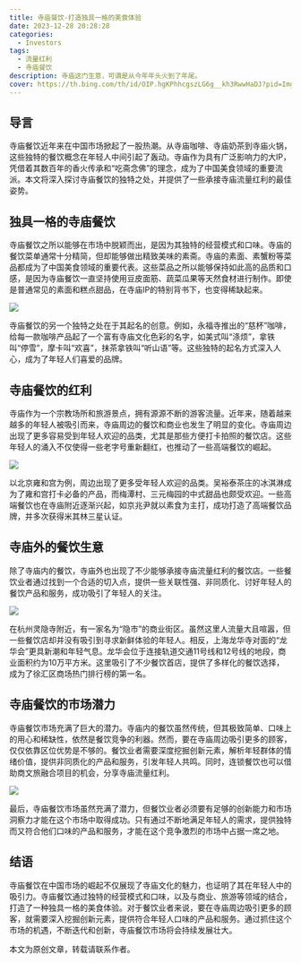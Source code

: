 ```yaml
---
title: 寺庙餐饮-打造独具一格的美食体验
date: 2023-12-28 20:28:28
categories:
  - Investors
tags: 
  - 流量红利
  - 寺庙餐饮
description: 寺庙这门生意，可谓是从今年年头火到了年尾。
cover: https://th.bing.com/th/id/OIP.hgKPhhcgszLG6g__kh3RwwHaDJ?pid=ImgDet&rs=1
---
```


## 导言

寺庙餐饮近年来在中国市场掀起了一股热潮。从寺庙咖啡、寺庙奶茶到寺庙火锅，这些独特的餐饮概念在年轻人中间引起了轰动。寺庙作为具有广泛影响力的大IP，凭借着其数百年的香火传承和“吃斋念佛”的理念，成为了中国美食领域的重要流派。本文将深入探讨寺庙餐饮的独特之处，并提供了一些承接寺庙流量红利的最佳姿势。


## 独具一格的寺庙餐饮

寺庙餐饮之所以能够在市场中脱颖而出，是因为其独特的经营模式和口味。寺庙的餐饮菜单通常十分精简，但却能够做出精致美味的素斋。寺庙的素面、素蟹粉等菜品都成为了中国美食领域的重要代表。这些菜品之所以能够保持如此高的品质和口感，是因为寺庙餐饮一直坚持使用豆皮面筋、蔬菜瓜果等天然食材进行制作。即使是普通常见的素面和糕点甜品，在寺庙IP的特别背书下，也变得稀缺起来。

![](https://cdn.jsdelivr.net/gh/PirlosM/image@main/20231030192436.png)

寺庙餐饮的另一个独特之处在于其起名的创意。例如，永福寺推出的“慈杯”咖啡，给每一款咖啡产品起了一个富有寺庙文化色彩的名字，如美式叫“涤烦”，拿铁叫“停雪”，摩卡叫“欢喜”，抹茶拿铁叫“听山语”等。这些独特的起名方式深入人心，成为了年轻人们喜爱的品牌。


## 寺庙餐饮的红利

寺庙作为一个宗教场所和旅游景点，拥有源源不断的游客流量。近年来，随着越来越多的年轻人被吸引而来，寺庙周边的餐饮和商业也发生了明显的变化。寺庙周边出现了更多容易受到年轻人欢迎的品类，尤其是那些方便打卡拍照的餐饮店。这些年轻人的涌入不仅使得一些老字号重新翻红，也推动了一些高端餐饮的崛起。

![](https://cdn.jsdelivr.net/gh/PirlosM/image@main/20231030193024.png)

以北京雍和宫为例，周边出现了更多受年轻人欢迎的品类。吴裕泰茶庄的冰淇淋成为了雍和宫打卡必备的产品，而梅潭村、三元梅园的中式甜品也颇受欢迎。一些高端餐饮也在寺庙附近逐渐兴起，如京兆尹就以素食为主打，成功打造了高端餐饮品牌，并多次获得米其林三星认证。


## 寺庙外的餐饮生意

除了寺庙内的餐饮，寺庙外也出现了不少能够承接寺庙流量红利的餐饮店。一些餐饮业者通过找到一个合适的切入点，提供一些关联性强、非同质化、讨好年轻人的餐饮产品和服务，成功吸引了年轻人的关注。

![](https://cdn.jsdelivr.net/gh/PirlosM/image@main/20231030192620.png)

在杭州灵隐寺附近，有一家名为“隐市”的商业街区。虽然这里人流量大且喧嚣，但一些餐饮店却并没有吸引到寻求新鲜体验的年轻人。相反，上海龙华寺对面的“龙华会”更具新潮和年轻气息。龙华会位于连接轨道交通11号线和12号线的地段，商业面积约为10万平方米。这里吸引了不少餐饮首店，提供了多样化的餐饮选择，成为了徐汇区商场热门排行榜的第一名。


## 寺庙餐饮的市场潜力

寺庙餐饮市场充满了巨大的潜力。寺庙内的餐饮虽然传统，但其极致简单、口味上的用心和稀缺性，依然是餐饮竞争的利器。然而，要在寺庙周边吸引更多的顾客，仅仅依靠区位优势是不够的。餐饮业者需要深度挖掘创新元素，解析年轻群体的情绪价值，提供非同质化的产品和服务，引发年轻人共鸣。同时，连锁餐饮也可以借助商文旅融合项目的机会，分享寺庙流量红利。

![](https://cdn.jsdelivr.net/gh/PirlosM/image@main/20231030193100.png)

最后，寺庙餐饮市场虽然充满了潜力，但餐饮业者必须要有足够的创新能力和市场洞察力才能在这个市场中取得成功。只有通过不断地满足年轻人的需求，提供独特而又符合他们口味的产品和服务，才能在这个竞争激烈的市场中占据一席之地。


## 结语

寺庙餐饮在中国市场的崛起不仅展现了寺庙文化的魅力，也证明了其在年轻人中的吸引力。寺庙餐饮通过独特的经营模式和口味，以及与商业、旅游等领域的结合，打造了一种独具一格的美食体验。对于餐饮业者来说，要在寺庙周边吸引更多的顾客，就需要深入挖掘创新元素，提供符合年轻人口味的产品和服务。通过抓住这个市场的机遇，不断迭代和创新，寺庙餐饮市场将会持续发展壮大。

本文为原创文章，转载请联系作者。